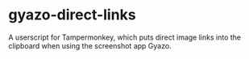 # gyazo-direct-links

A userscript for Tampermonkey, which puts direct image links into the clipboard when using the screenshot app Gyazo.

